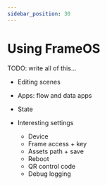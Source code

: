 ```yaml
---
sidebar_position: 30
---
```

# Using FrameOS

TODO: write all of this...

- Editing scenes
- Apps: flow and data apps
- State

- Interesting settings
  - Device
  - Frame access + key
  - Assets path + save
  - Reboot
  - QR control code
  - Debug logging
